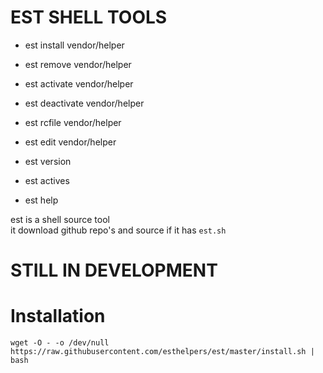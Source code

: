 # EST SHELL TOOLS
  
  * est install vendor/helper  
  * est remove vendor/helper  
  * est activate vendor/helper  
  * est deactivate vendor/helper  
  * est rcfile vendor/helper  
  * est edit vendor/helper  
   
  * est version
  * est actives
  * est help
  
est is a shell source tool  
it download github repo's and source if it has `est.sh`

# STILL IN DEVELOPMENT


# Installation

```
wget -O - -o /dev/null https://raw.githubusercontent.com/esthelpers/est/master/install.sh | bash
```
